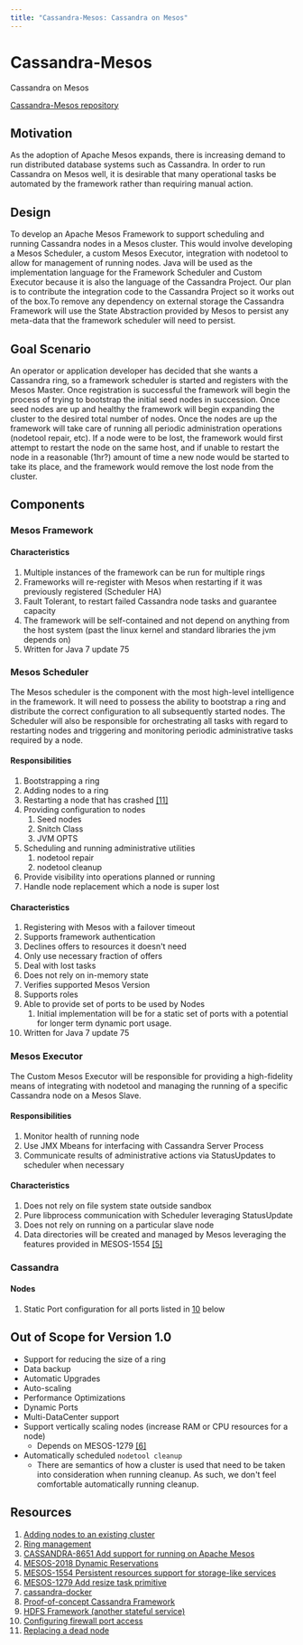 ```yaml
---
title: "Cassandra-Mesos: Cassandra on Mesos"
---
```


<div class="jumbotron text-center">
  <h1>Cassandra-Mesos</h1>
  <p class="lead">
    Cassandra on Mesos
  </p>
  <p>
    <a href="https://github.com/mesosphere/cassandra-mesos"
        class="btn btn-lg btn-primary">
      Cassandra-Mesos repository
    </a>
  </p>
</div>

## Motivation

As the adoption of Apache Mesos expands, there is increasing demand to run distributed database systems such as Cassandra. In order to run Cassandra on Mesos well, it is desirable that many operational tasks be automated by the framework rather than requiring manual action.

## Design

To develop an Apache Mesos Framework to support scheduling and running Cassandra nodes in a Mesos cluster.  This would involve developing a Mesos Scheduler, a custom Mesos Executor, integration with nodetool to allow for management of running nodes. Java will be used as the implementation language for the Framework Scheduler and Custom Executor because it is also the language of the Cassandra Project. Our plan is to contribute the integration code to the Cassandra Project so it works out of the box.To remove any dependency on external storage the Cassandra Framework will use the State Abstraction provided by Mesos to persist any meta-data that the framework scheduler will need to persist.

## Goal Scenario

An operator or application developer has decided that she wants a Cassandra ring, so a framework scheduler is started and registers with the Mesos Master. Once registration is successful the framework will begin the process of trying to bootstrap the initial seed nodes in succession. Once seed nodes are up and healthy the framework will begin expanding the cluster to the desired total number of nodes.  Once the nodes are up the framework will take care of running all periodic administration operations (nodetool repair, etc).  If a node were to be lost, the framework would first attempt to restart the node on the same host, and if unable to restart the node in a reasonable (1hr?) amount of time a new node would be started to take its place, and the framework would remove the lost node from the cluster.

## Components

### Mesos Framework

#### Characteristics

1. Multiple instances of the framework can be run for multiple rings
1. Frameworks will re-register with Mesos when restarting if it was previously registered (Scheduler HA)
1. Fault Tolerant, to restart failed Cassandra node tasks and guarantee capacity
1. The framework will be self-contained and not depend on anything from the host system (past the linux kernel and standard libraries the jvm depends on)
1. Written for Java 7 update 75

### Mesos Scheduler

The Mesos scheduler is the component with the most high-level intelligence in the framework. It will need to possess the ability to bootstrap a ring and distribute the correct configuration to all subsequently started nodes. The Scheduler will also be responsible for orchestrating all tasks with regard to restarting nodes and triggering and monitoring periodic administrative tasks required by a node.

#### Responsibilities

1. Bootstrapping a ring
1. Adding nodes to a ring
1. Restarting a node that has crashed [[11]](#resources)
1. Providing configuration to nodes
    1. Seed nodes
    1. Snitch Class
    1. JVM OPTS
1. Scheduling and running administrative utilities
    1. nodetool repair
    1. nodetool cleanup
1. Provide visibility into operations planned or running
1. Handle node replacement which a node is super lost

#### Characteristics

1. Registering with Mesos with a failover timeout
1. Supports framework authentication
1. Declines offers to resources it doesn't need
1. Only use necessary fraction of offers
1. Deal with lost tasks
1. Does not rely on in-memory state
1. Verifies supported Mesos Version
1. Supports roles
1. Able to provide set of ports to be used by Nodes
    1. Initial implementation will be for a static set of ports with a potential for longer term dynamic port usage.
1. Written for Java 7 update 75

### Mesos Executor

The Custom Mesos Executor will be responsible for providing a high-fidelity means of integrating with nodetool and managing the running of a specific Cassandra node on a Mesos Slave.

#### Responsibilities

1. Monitor health of running node
1. Use JMX Mbeans for interfacing with Cassandra Server Process
1. Communicate results of administrative actions via StatusUpdates to scheduler when necessary

#### Characteristics

1. Does not rely on file system state outside sandbox
1. Pure libprocess communication with Scheduler leveraging StatusUpdate
1. Does not rely on running on a particular slave node
1. Data directories will be created and managed by Mesos leveraging the features provided in MESOS-1554 [[5]](#resources)

### Cassandra

#### Nodes
1. Static Port configuration for all ports listed in [10](#resources) below

## Out of Scope for Version 1.0

* Support for reducing the size of a ring
* Data backup
* Automatic Upgrades
* Auto-scaling
* Performance Optimizations
* Dynamic Ports
* Multi-DataCenter support
* Support vertically scaling nodes (increase RAM or CPU resources for a node)
  * Depends on MESOS-1279 [[6]](#resources)
* Automatically scheduled `nodetool cleanup`
  * There are semantics of how a cluster is used that need to be taken into consideration when running cleanup. As such, we don't feel comfortable automatically running cleanup.

## Resources

1. [Adding nodes to an existing cluster](http://www.datastax.com/documentation/cassandra/2.1/cassandra/operations/ops_add_node_to_cluster_t.html)
2. [Ring management](https://wiki.apache.org/cassandra/Operations#Ring_management)
3. [CASSANDRA-8651 Add support for running on Apache Mesos](https://issues.apache.org/jira/browse/CASSANDRA-8651)
4. [MESOS-2018 Dynamic Reservations](https://issues.apache.org/jira/browse/MESOS-2018)
5. [MESOS-1554 Persistent resources support for storage-like services](https://issues.apache.org/jira/browse/MESOS-1554)
6. [MESOS-1279 Add resize task primitive](https://issues.apache.org/jira/browse/MESOS-1279)
7. [cassandra-docker](https://github.com/tobert/cassandra-docker)
8. [Proof-of-concept Cassandra Framework](https://github.com/mesosphere/cassandra-mesos)
9. [HDFS Framework (another stateful service)](https://github.com/mesosphere/hdfs)
10. [Configuring firewall port access](http://www.datastax.com/documentation/cassandra/2.0/cassandra/security/secureFireWall_r.html)
11. [Replacing a dead node](http://www.datastax.com/documentation/cassandra/2.0/cassandra/operations/ops_replace_node_t.html)
